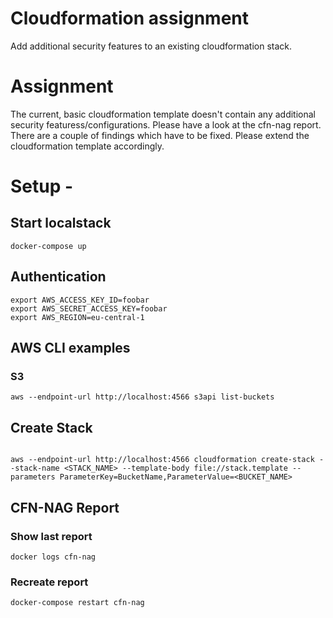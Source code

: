 # Cloudformation assignment

Add additional security features to an existing cloudformation stack.

# Assignment

The current, basic cloudformation template doesn't contain any additional security featuress/configurations. Please have a look at the cfn-nag report. There are a couple of findings which have to be fixed. Please extend the cloudformation template accordingly.

# Setup - 

## Start localstack

```shell
docker-compose up
```

## Authentication
```shell
export AWS_ACCESS_KEY_ID=foobar
export AWS_SECRET_ACCESS_KEY=foobar
export AWS_REGION=eu-central-1
```
## AWS CLI examples
### S3
```shell
aws --endpoint-url http://localhost:4566 s3api list-buckets
```

## Create Stack
```shell

aws --endpoint-url http://localhost:4566 cloudformation create-stack --stack-name <STACK_NAME> --template-body file://stack.template --parameters ParameterKey=BucketName,ParameterValue=<BUCKET_NAME>

```

## CFN-NAG Report

### Show last report
```shell
docker logs cfn-nag
```
### Recreate report
```shell
docker-compose restart cfn-nag
```

